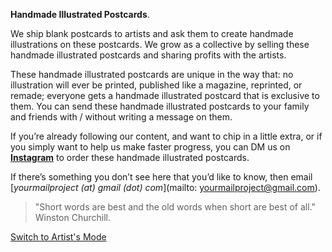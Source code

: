 **Handmade Illustrated Postcards**.

We ship blank postcards to artists and ask them to create handmade illustrations on these postcards. We grow as a collective by selling these handmade illustrated postcards and sharing profits with the artists.

These handmade illustrated postcards are unique in the way that: no illustration will ever be printed, published like a magazine, reprinted, or remade; everyone gets a handmade illustrated postcard that is exclusive to them. You can send these handmade illustrated postcards to your family and friends with / without writing a message on them.

If you’re already following our content, and want to chip in a little extra, or if you simply want to help us make faster progress, you can DM us on **<a href="https://www.instagram.com/yourmailproject" target="_blank">Instagram</a>** to order these handmade illustrated postcards.

If there’s something you don’t see here that you’d like to know, then email  
[_yourmailproject (at) gmail (dot) com_](mailto: yourmailproject@gmail.com).

> "Short words are best and the old words when short are best of all."  
> Winston Churchill.

<div class="roadmap-spacer-1"></div>

<p>
<a class="btn" href="https://kvshvl.in/yourmailproject/4.html">Switch to Artist's Mode</a><br>
</p>

<div class="roadmap-spacer-2"></div>
